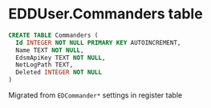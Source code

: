 # EDDUser.Commanders table

```sql
CREATE TABLE Commanders (
  Id INTEGER NOT NULL PRIMARY KEY AUTOINCREMENT,
  Name TEXT NOT NULL,
  EdsmApiKey TEXT NOT NULL,
  NetLogPath TEXT,
  Deleted INTEGER NOT NULL
)
```

Migrated from `EDCommander*` settings in register table
